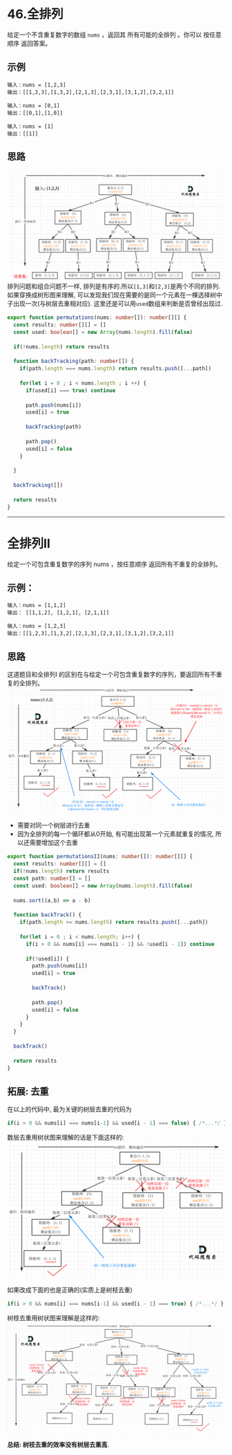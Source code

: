 # 46.全排列

给定一个不含重复数字的数组 `nums` ，返回其 所有可能的全排列 。你可以 按任意顺序 返回答案。


## 示例

```
输入：nums = [1,2,3]
输出：[[1,2,3],[1,3,2],[2,1,3],[2,3,1],[3,1,2],[3,2,1]]

```
```
输入：nums = [0,1]
输出：[[0,1],[1,0]]
```

```
输入：nums = [1]
输出：[[1]]
```

## 思路

![permutations](../../static/img/back-tracking/permutations.png)
排列问题和组合问题不一样, 排列是有序的.所以`[1,3]`和`[2,3]`是两个不同的排列. 
如果穿换成树形图来理解, 可以发现我们现在需要的是同一个元素在一棵选择树中子出现一次(与树层去重相对应). 这里还是可以用`used`数组来判断是否曾经出现过. 

```typescript 
export function permutations(nums: number[]): number[][] {
  const results: number[][] = []
  const used: boolean[] = new Array(nums.length).fill(false)

  if(!nums.length) return results

  function backTracking(path: number[]) {
    if(path.length === nums.length) return results.push([...path])

    for(let i = 0 ; i < nums.length ; i ++) {
      if(used[i] === true) continue

      path.push(nums[i])
      used[i] = true

      backTracking(path)

      path.pop()
      used[i] = false
    }
    
  }

  backTracking([])

  return results
}
```

---

# 全排列II
给定一个可包含重复数字的序列 nums ，按任意顺序 返回所有不重复的全排列。

## 示例：

```
输入：nums = [1,1,2]
输出： [[1,1,2], [1,2,1], [2,1,1]]
```
``` 
输入：nums = [1,2,3]
输出：[[1,2,3],[1,3,2],[2,1,3],[2,3,1],[3,1,2],[3,2,1]]
```

## 思路 
这道题目和全排列I 的区别在与给定一个可包含重复数字的序列，要返回所有不重复的全排列。
![permutationsII](../../static/img/back-tracking/permutationsII.png)

* 需要对同一个树层进行去重
* 因为全排列的每一个循环都从0开始, 有可能出现第一个元素就重复的情况, 所以还需要增加这个去重 

```typescript 
export function permutationsII(nums: number[]): number[][] {
  const results: number[][] = []
  if(!nums.length) return results
  const path: number[] = []
  const used: boolean[] = new Array(nums.length).fill(false)

  nums.sort((a,b) => a - b)

  function backTrack() {
    if(path.length >= nums.length) return results.push([...path])

    for(let i = 0 ; i < nums.length; i++) {
      if(i > 0 && nums[i] === nums[i - 1] && !used[i - 1]) continue 

      if(!used[i]) {
        path.push(nums[i])
        used[i] = true 

        backTrack()

        path.pop()
        used[i] = false
      }
    }
  }

  backTrack()

  return results
}
```

## 拓展: 去重 

在以上的代码中, 最为关键的树层去重的代码为
```typescript
if(i > 0 && nums[i] === nums[i-1] && used[i - 1] === false) { /*...*/ }
```
数层去重用树状图来理解的话是下面这样的: 
![level](../../static/img/back-tracking/lvl.png)

如果改成下面的也是正确的(实质上是树枝去重)
```typescript
if(i > 0 && nums[i] === nums[i-1] && used[i - 1] === true) { /*...*/ }
```
树枝去重用树状图来理解是这样的: 
![tree](../../static/img/back-tracking/tree.png)

**总结: 树枝去重的效率没有树层去重高**.



